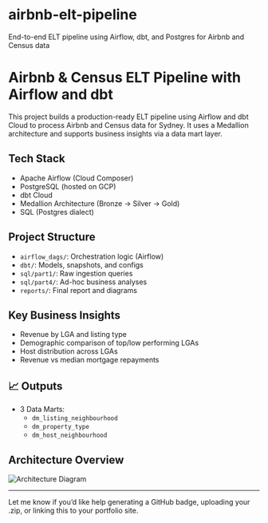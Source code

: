 # airbnb-elt-pipeline
End-to-end ELT pipeline using Airflow, dbt, and Postgres for Airbnb and Census data

# Airbnb & Census ELT Pipeline with Airflow and dbt

This project builds a production-ready ELT pipeline using Airflow and dbt Cloud to process Airbnb and Census data for Sydney. It uses a Medallion architecture and supports business insights via a data mart layer.

## Tech Stack
- Apache Airflow (Cloud Composer)
- PostgreSQL (hosted on GCP)
- dbt Cloud
- Medallion Architecture (Bronze → Silver → Gold)
- SQL (Postgres dialect)

## Project Structure
- `airflow_dags/`: Orchestration logic (Airflow)
- `dbt/`: Models, snapshots, and configs
- `sql/part1/`: Raw ingestion queries
- `sql/part4/`: Ad-hoc business analyses
- `reports/`: Final report and diagrams

## Key Business Insights
- Revenue by LGA and listing type
- Demographic comparison of top/low performing LGAs
- Host distribution across LGAs
- Revenue vs median mortgage repayments

## 📈 Outputs
- 3 Data Marts:
  - `dm_listing_neighbourhood`
  - `dm_property_type`
  - `dm_host_neighbourhood`

## Architecture Overview
![Architecture Diagram](assets/architecture.png)

---

Let me know if you’d like help generating a GitHub badge, uploading your .zip, or linking this to your portfolio site.
